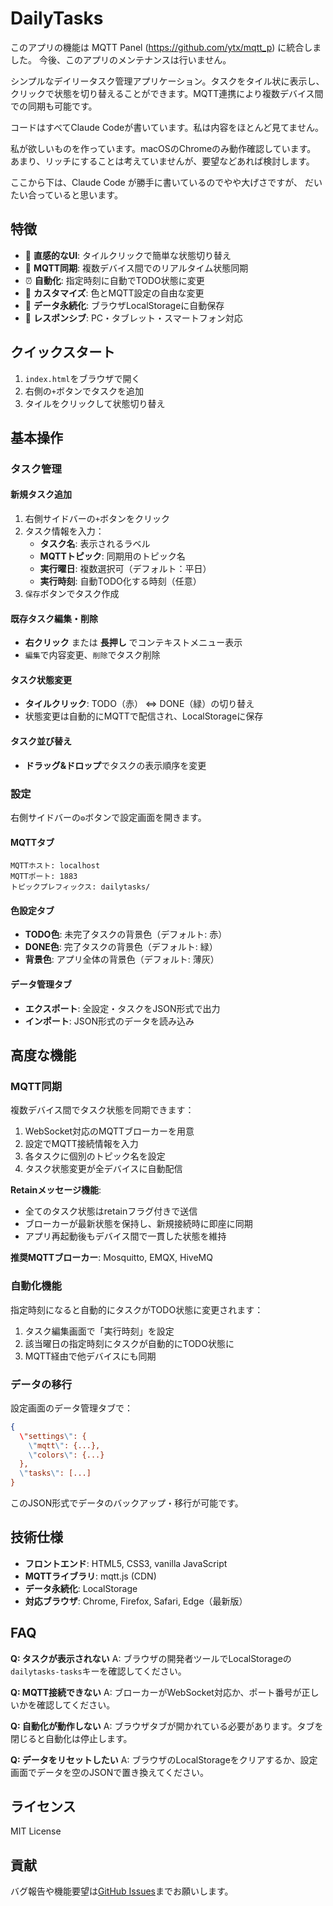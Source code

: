 # DailyTasks

このアプリの機能は MQTT Panel (https://github.com/ytx/mqtt_p) に統合しました。
今後、このアプリのメンテナンスは行いません。

シンプルなデイリータスク管理アプリケーション。タスクをタイル状に表示し、クリックで状態を切り替えることができます。MQTT連携により複数デバイス間での同期も可能です。

コードはすべてClaude Codeが書いています。私は内容をほとんど見てません。

私が欲しいものを作っています。macOSのChromeのみ動作確認しています。 あまり、リッチにすることは考えていませんが、要望などあれば検討します。

ここから下は、Claude Code が勝手に書いているのでやや大げさですが、 だいたい合っていると思います。

## 特徴

- 🎯 **直感的なUI**: タイルクリックで簡単な状態切り替え
- 🔄 **MQTT同期**: 複数デバイス間でのリアルタイム状態同期
- ⏰ **自動化**: 指定時刻に自動でTODO状態に変更
- 🎨 **カスタマイズ**: 色とMQTT設定の自由な変更
- 💾 **データ永続化**: ブラウザLocalStorageに自動保存
- 📱 **レスポンシブ**: PC・タブレット・スマートフォン対応

## クイックスタート

1. `index.html`をブラウザで開く
2. 右側の`+`ボタンでタスクを追加
3. タイルをクリックして状態切り替え

## 基本操作

### タスク管理

#### 新規タスク追加
1. 右側サイドバーの`+`ボタンをクリック
2. タスク情報を入力：
   - **タスク名**: 表示されるラベル
   - **MQTTトピック**: 同期用のトピック名
   - **実行曜日**: 複数選択可（デフォルト：平日）
   - **実行時刻**: 自動TODO化する時刻（任意）
3. `保存`ボタンでタスク作成

#### 既存タスク編集・削除
- **右クリック** または **長押し** でコンテキストメニュー表示
- `編集`で内容変更、`削除`でタスク削除

#### タスク状態変更
- **タイルクリック**: TODO（赤） ⇔ DONE（緑）の切り替え
- 状態変更は自動的にMQTTで配信され、LocalStorageに保存

#### タスク並び替え
- **ドラッグ&ドロップ**でタスクの表示順序を変更

### 設定

右側サイドバーの`⚙`ボタンで設定画面を開きます。

#### MQTTタブ
```
MQTTホスト: localhost
MQTTポート: 1883
トピックプレフィックス: dailytasks/
```

#### 色設定タブ
- **TODO色**: 未完了タスクの背景色（デフォルト: 赤）
- **DONE色**: 完了タスクの背景色（デフォルト: 緑）
- **背景色**: アプリ全体の背景色（デフォルト: 薄灰）

#### データ管理タブ
- **エクスポート**: 全設定・タスクをJSON形式で出力
- **インポート**: JSON形式のデータを読み込み

## 高度な機能

### MQTT同期

複数デバイス間でタスク状態を同期できます：

1. WebSocket対応のMQTTブローカーを用意
2. 設定でMQTT接続情報を入力
3. 各タスクに個別のトピック名を設定
4. タスク状態変更が全デバイスに自動配信

**Retainメッセージ機能**:
- 全てのタスク状態はretainフラグ付きで送信
- ブローカーが最新状態を保持し、新規接続時に即座に同期
- アプリ再起動後もデバイス間で一貫した状態を維持

**推奨MQTTブローカー**: Mosquitto, EMQX, HiveMQ

### 自動化機能

指定時刻になると自動的にタスクがTODO状態に変更されます：

1. タスク編集画面で「実行時刻」を設定
2. 該当曜日の指定時刻にタスクが自動的にTODO状態に
3. MQTT経由で他デバイスにも同期

### データの移行

設定画面のデータ管理タブで：
```json
{
  \"settings\": {
    \"mqtt\": {...},
    \"colors\": {...}
  },
  \"tasks\": [...]
}
```

このJSON形式でデータのバックアップ・移行が可能です。

## 技術仕様

- **フロントエンド**: HTML5, CSS3, vanilla JavaScript
- **MQTTライブラリ**: mqtt.js (CDN)
- **データ永続化**: LocalStorage
- **対応ブラウザ**: Chrome, Firefox, Safari, Edge（最新版）

## FAQ

**Q: タスクが表示されない**
A: ブラウザの開発者ツールでLocalStorageの`dailytasks-tasks`キーを確認してください。

**Q: MQTT接続できない**
A: ブローカーがWebSocket対応か、ポート番号が正しいかを確認してください。

**Q: 自動化が動作しない**
A: ブラウザタブが開かれている必要があります。タブを閉じると自動化は停止します。

**Q: データをリセットしたい**
A: ブラウザのLocalStorageをクリアするか、設定画面でデータを空のJSONで置き換えてください。

## ライセンス

MIT License

## 貢献

バグ報告や機能要望は[GitHub Issues](https://github.com/ytx/d_tasks/issues)までお願いします。
